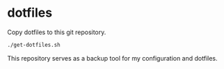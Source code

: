 # dotfiles

Copy dotfiles to this git repository.

```bash
./get-dotfiles.sh
```

This repository serves as a backup tool for my configuration and dotfiles.
